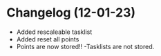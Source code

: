 # Changelog (12-01-23)

- Added rescaleable tasklist
- Added reset all points
- Points are now stored!!
    -Tasklists are not stored.